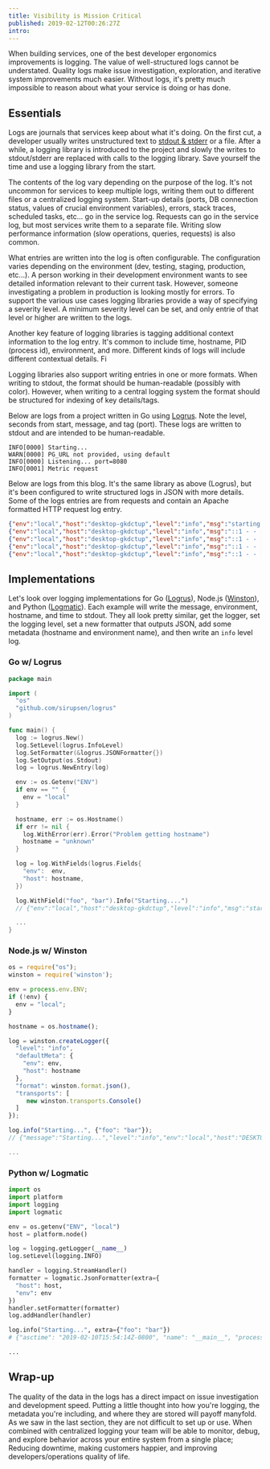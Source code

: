 ```yaml
---
title: Visibility is Mission Critical 
published: 2019-02-12T00:26:27Z
intro: 
---
```


When building services, one of the best developer ergonomics improvements is logging. The value of well-structured logs cannot be understated. Quality logs make issue investigation, exploration, and iterative system improvements much easier. Without logs, it's pretty much impossible to reason about what your service is doing or has done.

## Essentials

Logs are journals that services keep about what it's doing. On the first cut, a developer usually writes unstructured text to [stdout & stderr](https://en.wikipedia.org/wiki/Standard_streams) or a file. After a while, a logging library is introduced to the project and slowly the writes to stdout/stderr are replaced with calls to the logging library. Save yourself the time and use a logging library from the start. 

The contents of the log vary depending on the purpose of the log. It's not uncommon for services to keep multiple logs, writing them out to different files or a centralized logging system. Start-up details (ports, DB connection status, values of crucial environment variables), errors, stack traces, scheduled tasks, etc... go in the service log. Requests can go in the service log, but most services write them to a separate file. Writing slow performance information (slow operations, queries, requests) is also common. 

What entries are written into the log is often configurable. The configuration varies depending on the environment (dev, testing, staging, production, etc...). A person working in their development environment wants to see detailed information relevant to their current task. However, someone investigating a problem in production is looking mostly for errors. To support the various use cases logging libraries provide a way of specifying a severity level. A minimum severity level can be set, and only entrie of that level or higher are written to the logs. 

Another key feature of logging libraries is tagging additional context information to the log entry. It's common to include time, hostname, PID (process id), environment, and more. Different kinds of logs will include different contextual details. Fi

Logging libraries also support writing entries in one or more formats. When writing to stdout, the format should be human-readable (possibly with color). However, when writing to a central logging system the format should be structured for indexing of key details/tags. 

Below are logs from a project written in Go using [Logrus](https://github.com/sirupsen/logrus). Note the level, seconds from start, message, and tag (port). These logs are written to stdout and are intended to be human-readable.

```
INFO[0000] Starting...
WARN[0000] PG_URL not provided, using default
INFO[0000] Listening... port=8080
INFO[0001] Metric request
```

Below are logs from this blog. It's the same library as above (Logrus), but it's been configured to write structured logs in JSON with more details. Some of the logs entries are from requests and contain an Apache formatted HTTP request log entry.

``` json
{"env":"local","host":"desktop-gkdctup","level":"info","msg":"starting server","time":"2019-02-05t20:03:29-08:00"}
{"env":"local","host":"desktop-gkdctup","level":"info","msg":"::1 - - [05/feb/2019:20:03:32 -0800] \"get / http/1.1\" 200 5682","time":"2019-02-05t20:03:32-08:00"}
{"env":"local","host":"desktop-gkdctup","level":"info","msg":"::1 - - [05/feb/2019:20:03:32 -0800] \"get /static/style.css?m=c9c82ed84e35f71f9533b81494a6f2a6 http/1.1\" 200 3931","time":"2019-02-05t20:03:32-08:00"}
{"env":"local","host":"desktop-gkdctup","level":"info","msg":"::1 - - [05/feb/2019:20:03:32 -0800] \"get /static/logo.png?m=30fac5d7c5602071f356c220903432f4 http/1.1\" 200 12525","time":"2019-02-05t20:03:32-08:00"}
{"env":"local","host":"desktop-gkdctup","level":"info","msg":"::1 - - [05/feb/2019:20:03:32 -0800] \"get /static/ryanolds.jpg?m=213e216ee736fcf35e6216e901f2947f http/1.1\" 200 158955","time":"2019-02-05t20:03:32-08:00"}
```

## Implementations

Let's look over logging implementations for Go ([Logrus](https://github.com/sirupsen/logrus)), Node.js ([Winston](https://github.com/winstonjs/winston)), and Python ([Logmatic](https://github.com/logmatic/logmatic-python)). Each example will write the message, environment, hostname, and time to stdout. They all look pretty similar, get the logger, set the logging level, set a new formatter that outputs JSON, add some metadata (hostname and environment name), and then write an `info` level log.

### Go w/ Logrus

``` go
package main

import (
  "os"
  "github.com/sirupsen/logrus"
)

func main() {
  log := logrus.New()
  log.SetLevel(logrus.InfoLevel)
  log.SetFormatter(&logrus.JSONFormatter{})
  log.SetOutput(os.Stdout)
  log = logrus.NewEntry(log)

  env := os.Getenv("ENV")
  if env == "" {
    env = "local"
  }

  hostname, err := os.Hostname()
  if err != nil {
    log.WithError(err).Error("Problem getting hostname")
    hostname = "unknown"
  }

  log = log.WithFields(logrus.Fields{
    "env":  env,
    "host": hostname,
  })

  log.WithField("foo", "bar").Info("Starting....")
  // {"env":"local","host":"desktop-gkdctup","level":"info","msg":"starting server","foo":"bar","time":"2019-02-05t20:03:29-08:00"}

  ...
}
```

### Node.js w/ Winston

``` javascript 
os = require("os");
winston = require('winston');

env = process.env.ENV;
if (!env) {
  env = "local";
}

hostname = os.hostname();

log = winston.createLogger({
  "level": "info",
  "defaultMeta": {
    "env": env,
    "host": hostname
  },
  "format": winston.format.json(),
  "transports": [
     new winston.transports.Console()
  ]
});

log.info("Starting...", {"foo": "bar"});
// {"message":"Starting...","level":"info","env":"local","host":"DESKTOP-GKDCTUP", "foo": "bar", "timestamp":"2019-02-10T23:17:02.615Z"}

...
```


### Python w/ Logmatic

``` python
import os
import platform
import logging
import logmatic

env = os.getenv("ENV", "local")
host = platform.node()

log = logging.getLogger(__name__)
log.setLevel(logging.INFO)

handler = logging.StreamHandler()
formatter = logmatic.JsonFormatter(extra={
  "host": host,
  "env": env
})
handler.setFormatter(formatter)
log.addHandler(handler)

log.info("Starting...", extra={"foo": "bar"})
# {"asctime": "2019-02-10T15:54:14Z-0800", "name": "__main__", "processName": "MainProcess", "filename": "log.py", "funcName": "<module>", "levelname": "INFO", "lineno": 20, "module": "log", "threadName": "MainThread", "message": "Starting...", "foo": "bar", "timestamp": "2019-02-10T15:54:14Z-0800", "host": "DESKTOP-GKDCTUP", "env": "local"}

...
```

## Wrap-up

The quality of the data in the logs has a direct impact on issue investigation and development speed. Putting a little thought into how you're logging, the metadata you're including, and where they are stored will payoff manyfold. As we saw in the last section, they are not difficult to set up or use. When combined with centralized logging your team will be able to monitor, debug, and explore behavior across your entire system from a single place; Reducing downtime, making customers happier, and improving developers/operations quality of life.

